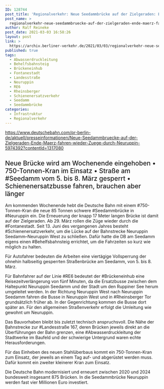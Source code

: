 ```yaml
---
ID: 128744
post_title: 'Regionalverkehr: Neue Seedammbrücke auf der Zielgeraden: Ende März fahren wieder Züge durch Neuruppin, aus DB'
post_name: >
  regionalverkehr-neue-seedammbruecke-auf-der-zielgeraden-ende-maerz-fahren-wieder-zuege-durch-neuruppin-aus-db
author: Ralf Reineke
post_date: 2021-03-03 16:58:26
layout: post
link: >
  https://archiv.berliner-verkehr.de/2021/03/03/regionalverkehr-neue-seedammbruecke-auf-der-zielgeraden-ende-maerz-fahren-wieder-zuege-durch-neuruppin-aus-db/
published: true
tags:
  - Abwasserdruckleitung
  - Behelfsbahnsteig
  - Brückeneinhub
  - Fontanestadt
  - Landesstraße
  - Neuruppin
  - RE6
  - Rheinsberger
  - Schienenersatzverkehr
  - Seedamm
  - Seedammbrücke
categories:
  - Infrastruktur
  - Regionalverkehr
---
```

https://www.deutschebahn.com/pr-berlin-de/aktuell/presseinformationen/Neue-Seedammbruecke-auf-der-Zielgeraden-Ende-Maerz-fahren-wieder-Zuege-durch-Neuruppin-5974392?contentId=1317080
<h2 style="font-weight: 500;">Neue Brücke wird am Wochenende eingehoben • 750-Tonnen-Kran im Einsatz • Straße am #Seedamm vom 5. bis 8. März gesperrt • Schienenersatzbusse fahren, brauchen aber länger</h2>
<p style="font-weight: 400;">Am kommenden Wochenende hebt die Deutsche Bahn mit einem #750-Tonnen-Kran die neue 85 Tonnen schwere #Seedammbrücke in #Neuruppin ein. Die Erneuerung der knapp 17 Meter langen Brücke ist damit auf der Zielgeraden. Ab 29. März rollen die Züge wieder durch die #Fontanestadt. Seit 13. Juni des vergangenen Jahres besteht #Schienenersatzverkehr, um die Lücke auf der Bahnstrecke Neuruppin Seedamm–Neuruppin West zu schließen. Dafür hatte die DB am Seedamm eigens einen #Behelfsbahnsteig errichtet, um die Fahrzeiten so kurz wie möglich zu halten.</p>
<p style="font-weight: 400;">Für Autofahrer bedeuten die Arbeiten eine viertägige Vollsperrung der ohnehin halbseitig gesperrten Straßenbrücke am Seedamm, von 5. bis 8. März.</p>
<p style="font-weight: 400;">Für Bahnfahrer auf der Linie #RE6 bedeutet der #Brückeneinhub eine Reisezeitverlängerung von fünf Minuten, da die Ersatzbusse zwischen dem Haltepunkt Neuruppin Seedamm und der Stadt um den Ruppiner See herum umgeleitet werden. In der Richtung Neuruppin West nach Neuruppin Seedamm fahren die Busse in Neuruppin West und in #Rheinsberger Tor grundsätzlich früher ab. In der Gegenrichtung kommen die Busse dort später an. Für den allgemeinen Straßenverkehr erfolgt die Umleitung wie gewohnt um Neuruppin.</p>
<p style="font-weight: 400;">Das Bauvorhaben bleibt bis zuletzt technisch anspruchsvoll. Die Nähe der Bahnstrecke zur #Landesstraße 167, deren Brücken jeweils direkt an die Überführungen der Bahn grenzen, eine #Abwasserdruckleitung der Stadtwerke im Baufeld und der schwierige Untergrund waren echte Herausforderungen.</p>
<p style="font-weight: 400;">Für das Einheben des neuen Stahlüberbaus kommt ein 750-Tonnen-Kran zum Einsatz, der jeweils an einem Tag auf- und abgerüstet werden muss. Dafür kommt ein zweiter kleinerer Kran zum Einsatz.</p>
<p style="font-weight: 400;">Die Deutsche Bahn modernisiert und erneuert zwischen 2020 und 2024 bundesweit insgesamt 875 Brücken. In die Seedammbrücke Neuruppin werden fast vier Millionen Euro investiert.</p>